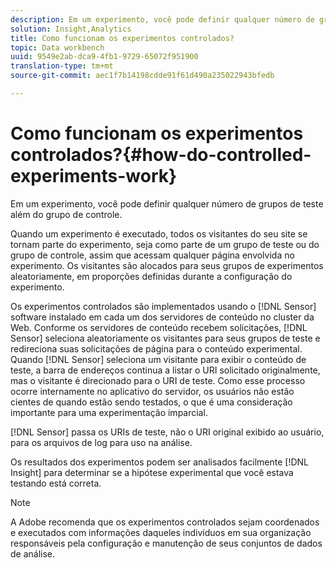 ```yaml
---
description: Em um experimento, você pode definir qualquer número de grupos de teste além do grupo de controle.
solution: Insight,Analytics
title: Como funcionam os experimentos controlados?
topic: Data workbench
uuid: 9549e2ab-dca9-4fb1-9729-65072f951900
translation-type: tm+mt
source-git-commit: aec1f7b14198cdde91f61d490a235022943bfedb

---
```



# Como funcionam os experimentos controlados?{#how-do-controlled-experiments-work}

Em um experimento, você pode definir qualquer número de grupos de teste além do grupo de controle.

Quando um experimento é executado, todos os visitantes do seu site se tornam parte do experimento, seja como parte de um grupo de teste ou do grupo de controle, assim que acessam qualquer página envolvida no experimento. Os visitantes são alocados para seus grupos de experimentos aleatoriamente, em proporções definidas durante a configuração do experimento.

Os experimentos controlados são implementados usando o [!DNL Sensor] software instalado em cada um dos servidores de conteúdo no cluster da Web. Conforme os servidores de conteúdo recebem solicitações, [!DNL Sensor] seleciona aleatoriamente os visitantes para seus grupos de teste e redireciona suas solicitações de página para o conteúdo experimental. Quando [!DNL Sensor] seleciona um visitante para exibir o conteúdo de teste, a barra de endereços continua a listar o URI solicitado originalmente, mas o visitante é direcionado para o URI de teste. Como esse processo ocorre internamente no aplicativo do servidor, os usuários não estão cientes de quando estão sendo testados, o que é uma consideração importante para uma experimentação imparcial.

[!DNL Sensor] passa os URIs de teste, não o URI original exibido ao usuário, para os arquivos de log para uso na análise.

Os resultados dos experimentos podem ser analisados facilmente [!DNL Insight] para determinar se a hipótese experimental que você estava testando está correta.

>[!NOTE]
>
>A Adobe recomenda que os experimentos controlados sejam coordenados e executados com informações daqueles indivíduos em sua organização responsáveis pela configuração e manutenção de seus conjuntos de dados de análise.

